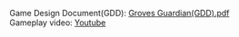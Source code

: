 Game Design Document(GDD): [Groves Guardian(GDD).pdf](https://github.com/user-attachments/files/16484346/Groves.Guardian.GDD.pdf)   <br>
Gameplay video: <a href="https://youtu.be/CZhtRYwoQ6Y?si=IEi70cHCbUY_5pgZ" target="_blank">Youtube</a>
